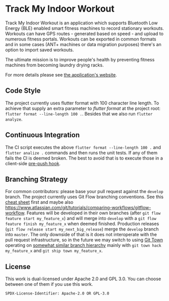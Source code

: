 # Track My Indoor Workout

Track My Indoor Workout is an application which supports Bluetooth Low Energy (BLE) enabled
smart fitness machines to record stationary workouts. Workouts can have GPS routes -
generated based on speed - and upload to numerous fitness portals. Workouts can be exported in
common formats and in some cases (ANT+ machines or data migration purposes) there's an option to
import saved workouts.

The ultimate mission is to improve people's health by preventing fitness machines from becoming
laundry drying racks.

For more details please see [the application's website](https://trackmyindoorworkout.github.io).

## Code Style

The project currently uses flutter format with 100 character line length.
To achieve that supply an extra parameter to *flutter format* at the project root:
`flutter format --line-length 100 .`. Besides that we also run `flutter analyze`.

## Continuous Integration

The CI script executes the above `flutter format --line-length 100 .` and
`flutter analize .` commands and then runs the unit tests. If any of them fails the CI is
deemed broken. The best to avoid that is to execute those in a client-side
[pre-push hook](https://git-scm.com/book/en/v2/Customizing-Git-Git-Hooks).

## Branching Strategy

For common contributors: please base your pull request against the `develop` branch.
The project currently uses Git Flow branching conventions. See this
[cheat sheet](https://danielkummer.github.io/git-flow-cheatsheet/) first and maybe also
https://www.atlassian.com/git/tutorials/comparing-workflows/gitflow-workflow.
Features will be developed in their own branches (after `git flow feature start my_feature_x`)
and will merge into `develop` with a `git flow feature finish my_feature_x`
when deemed finished. Production releases (`git flow release start my_next_big_release`)
merge the `develop` branch into `master`. The only downside of that is it does not interoperate
with the pull request infrastructure, so in the future we may switch to using
[Git Town](https://github.com/git-town/git-town) operating
on [somewhat similar branch hierarchy](https://github.com/git-town/git-town/blob/main/documentation/development/branch_hierarchy.md)
mainly with `git town hack my_feature_x` and `git ship town my_feature_x`.

## License

This work is dual-licensed under Apache 2.0 and GPL 3.0.
You can choose between one of them if you use this work.

`SPDX-License-Identifier: Apache-2.0 OR GPL-3.0`
